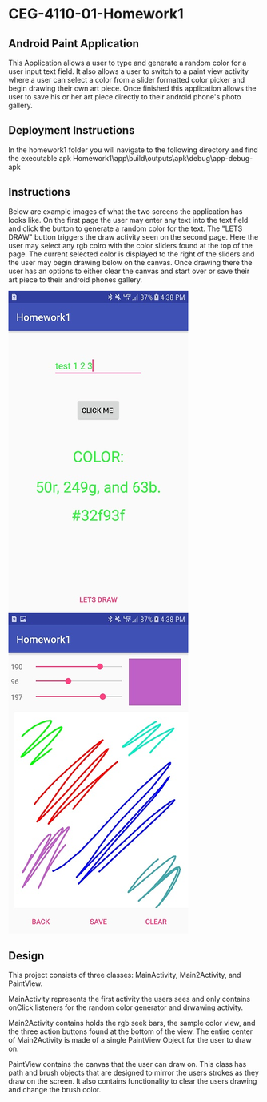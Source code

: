 # CEG-4110-01-Homework1

Android Paint Application
---
This Application allows a user to type and generate a random color for a user input text field.  It also 
allows a user to switch to a paint view activity where a user can select a color from a slider formatted
color picker and begin drawing their own art piece.  Once finished this application allows the user to
save his or her art piece directly to their android phone's photo gallery.

Deployment Instructions
---
In the homework1 folder you will navigate to the following directory and find the executable apk
Homework1\app\build\outputs\apk\debug\app-debug-apk

Instructions
---
Below are example images of what the two screens the application has looks like.  On the first page the
user may enter any text into the text field and click the button to generate a random color for the text.
The "LETS DRAW" button triggers the draw activity seen on the second page. Here the user may select any
rgb colro with the color sliders found at the top of the page.  The current selected color is displayed
to the right of the sliders and the user may begin drawing below on the canvas.  Once drawing there the
user has an options to either clear the canvas and start over or save their art piece to their android
phones gallery.

![](readMe_Images/Screenshot_20180918-163807_Homework1.jpg)
![](readMe_Images/Screenshot_20180918-163900_Homework1.jpg)

Design
---
This project consists of three classes: MainActivity, Main2Activity, and PaintView.  

MainActivity represents the first activity the users sees and only contains onClick listeners for the 
random color generator and drwawing activity. 

Main2Activity contains holds the rgb seek bars, the sample color view, and the three action buttons 
found at the bottom of the view. The entire center of Main2Activity is made of a single PaintView
Object for the user to draw on.

PaintView contains the canvas that the user can draw on. This class has path and brush objects that are
designed to mirror the users strokes as they draw on the screen.  It also contains functionality to
clear the users drawing and change the brush color.
